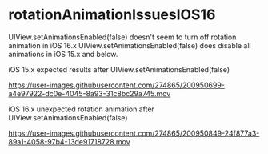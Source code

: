 # rotationAnimationIssuesIOS16

UIView.setAnimationsEnabled(false) doesn't seem to turn off rotation animation in iOS 16.x
UIView.setAnimationsEnabled(false) does disable all animations in iOS 15.x and below.

iOS 15.x expected results after UIView.setAnimationsEnabled(false)

https://user-images.githubusercontent.com/274865/200950699-a4e97922-dc0e-4045-8a93-31c8bc29a745.mov

iOS 16.x unexpected rotation animation after UIView.setAnimationsEnabled(false)


https://user-images.githubusercontent.com/274865/200950849-24f877a3-89a1-4058-97b4-13de91718728.mov



